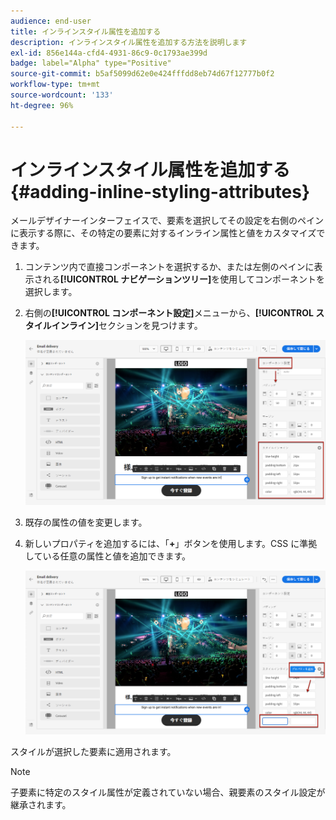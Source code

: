 ```yaml
---
audience: end-user
title: インラインスタイル属性を追加する
description: インラインスタイル属性を追加する方法を説明します
exl-id: 856e144a-cfd4-4931-86c9-0c1793ae399d
badge: label="Alpha" type="Positive"
source-git-commit: b5af5099d62e0e424fffdd8eb74d67f12777b0f2
workflow-type: tm+mt
source-wordcount: '133'
ht-degree: 96%

---
```



# インラインスタイル属性を追加する {#adding-inline-styling-attributes}

メールデザイナーインターフェイスで、要素を選択してその設定を右側のペインに表示する際に、その特定の要素に対するインライン属性と値をカスタマイズできます。

1. コンテンツ内で直接コンポーネントを選択するか、または左側のペインに表示される&#x200B;**[!UICONTROL ナビゲーションツリー]**&#x200B;を使用してコンポーネントを選択します。

1. 右側の&#x200B;**[!UICONTROL コンポーネント設定]**&#x200B;メニューから、**[!UICONTROL スタイルインライン]**&#x200B;セクションを見つけます。

   ![](assets/styles_1.png)

1. 既存の属性の値を変更します。

1. 新しいプロパティを追加するには、「**+**」ボタンを使用します。CSS に準拠している任意の属性と値を追加できます。

   ![](assets/styles_2.png)

スタイルが選択した要素に適用されます。

>[!NOTE]
>
>子要素に特定のスタイル属性が定義されていない場合、親要素のスタイル設定が継承されます。

